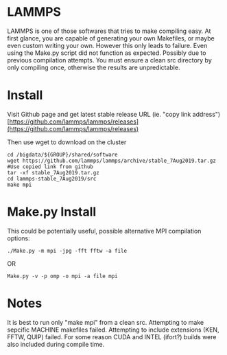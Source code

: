 # LAMMPS
LAMMPS is one of those softwares that tries to make compiling easy.
At first glance, you are capable of generating your own Makefiles, or maybe even custom writing your own.
However this only leads to failure.
Even using the Make.py script did not function as expected. Possibly due to previous compilation attempts.
You must ensure a clean src directory by only compiling once, otherwise the results are unpredictable.

# Install
Visit Github page and get latest stable release URL (ie. "copy link address") [https://github.com/lammps/lammps/releases](https://github.com/lammps/lammps/releases)

Then use wget to download on the cluster
```
cd /bigdata/${GROUP}/shared/software 
wget https://github.com/lammps/lammps/archive/stable_7Aug2019.tar.gz #Use copied link from github
tar -xf stable_7Aug2019.tar.gz
cd lammps-stable_7Aug2019/src
make mpi
```

# Make.py Install
This could be potentially useful, possible alternative MPI compilation options:
```
./Make.py -m mpi -jpg -fft fftw -a file   
```
OR
```
Make.py -v -p omp -o mpi -a file mpi
```

# Notes
It is best to run only "make mpi" from a clean src.
Attempting to make sepcific MACHINE makefiles failed.
Attempting to include extensions (KEN, FFTW, QUIP) failed.
For some reason CUDA and INTEL (ifort?) builds were also included during compile time.


